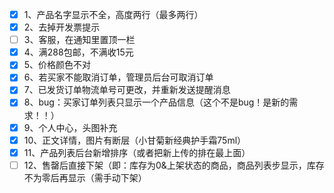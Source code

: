 - [x] 1、产品名字显示不全，高度两行（最多两行）
- [x] 2、去掉开发票提示
- [ ] 3、客服，在通知里置顶一栏
- [x] 4、满288包邮，不满收15元
- [x] 5、价格颜色不对
- [x] 6、若买家不能取消订单，管理员后台可取消订单
- [x] 7、已发货订单物流单号可更改，并重新发送提醒消息
- [x] 8、bug：买家订单列表只显示一个产品信息（这个不是bug！是新的需求！！）
- [x] 9、个人中心，头图补充
- [x] 10、正文详情，图片有断层（小甘菊新经典护手霜75ml）
- [x] 11、产品列表后台新增排序（或者把新上传的排在最上面）
- [ ] 12、售罄后直接下架（即：库存为0&上架状态的商品，商品列表步显示，库存不为零后再显示（需手动下架）
